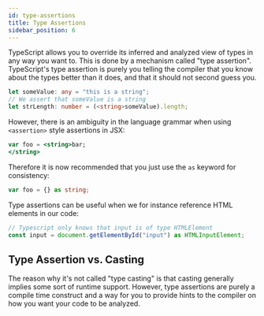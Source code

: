 ```yaml
---
id: type-assertions
title: Type Assertions
sidebar_position: 6
---
```


TypeScript allows you to override its inferred and analyzed view of types in any way you want to. This is done by a mechanism called "type assertion". TypeScript's type assertion is purely you telling the compiler that you know about the types better than it does, and that it should not second guess you.

```ts
let someValue: any = "this is a string";
// We assert that someValue is a string
let strLength: number = (<string>someValue).length;
```

However, there is an ambiguity in the language grammar when using `<assertion>` style assertions in JSX:

```jsx
var foo = <string>bar;
</string>
```

Therefore it is now recommended that you just use the `as` keyword for consistency:

```ts
var foo = {} as string;
```

Type assertions can be useful when we for instance reference HTML elements in our code:

```ts
// Typescript only knows that input is of type HTMLElement
const input = document.getElementById("input") as HTMLInputElement;
```

## Type Assertion vs. Casting

The reason why it's not called "type casting" is that casting generally implies some sort of runtime support. However, type assertions are purely a compile time construct and a way for you to provide hints to the compiler on how you want your code to be analyzed.
